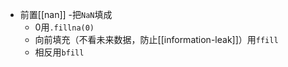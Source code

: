 - 前置[[nan]]
-把`NaN`填成
  - 0用`.fillna(0)`
  - 向前填充（不看未来数据，防止[[information-leak]]）用`ffill`
  - 相反用`bfill`